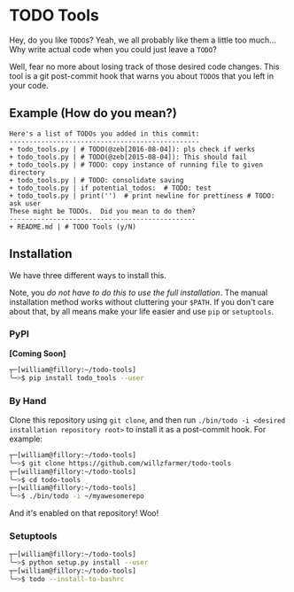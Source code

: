 # TODO Tools

Hey, do you like `TODO`s? Yeah, we all probably like them a little too much...
Why write actual code when you could just leave a `TODO`?

Well, fear no more about losing track of those desired code changes. This tool
is a git post-commit hook that warns you about `TODO`s that you left in your
code.

## Example (How do you mean?)

```
Here's a list of TODOs you added in this commit:
------------------------------------------------
+ todo_tools.py | # TODO(@zeb[2016-08-04]): pls check if werks
+ todo_tools.py | # TODO(@zeb[2015-08-04]): This should fail
+ todo_tools.py | # TODO: copy instance of running file to given directory
+ todo_tools.py | # TODO: consolidate saving
+ todo_tools.py | if potential_todos:  # TODO: test
+ todo_tools.py | print('')  # print newline for prettiness # TODO: ask user
These might be TODOs.  Did you mean to do them?
-----------------------------------------------
+ README.md | # TODO Tools (y/N) 
```

## Installation

We have three different ways to install this.

Note, you *do not have to do this to use the full installation*. The manual
installation method works without cluttering your `$PATH`. If you don't care
about that, by all means make your life easier and use `pip` or `setuptools`.

### PyPI

**[Coming Soon]**

```bash
┬─[william@fillory:~/todo-tools]
╰─>$ pip install todo_tools --user
```

### By Hand

Clone this repository using `git clone`, and then run `./bin/todo -i <desired
installation repository root>` to install it as a post-commit hook. For example:

```bash
┬─[william@fillory:~/todo-tools]
╰─>$ git clone https://github.com/willzfarmer/todo-tools
┬─[william@fillory:~/todo-tools]
╰─>$ cd todo-tools
┬─[william@fillory:~/todo-tools]
╰─>$ ./bin/todo -i ~/myawesomerepo
```

And it's enabled on that repository! Woo!

### Setuptools

```bash
┬─[william@fillory:~/todo-tools]
╰─>$ python setup.py install --user
┬─[william@fillory:~/todo-tools]
╰─>$ todo --install-to-bashrc
```
